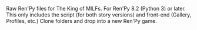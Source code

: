 Raw Ren'Py files for The King of MILFs.
For Ren'Py 8.2 (Python 3) or later. 
This only includes the script (for both story versions) and front-end (Gallery, Profiles, etc.) 
Clone folders and drop into a new Ren'Py game.
